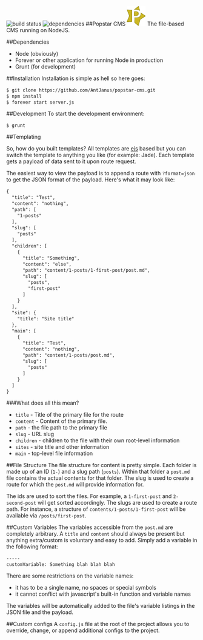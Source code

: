 ![build status](https://travis-ci.org/AntJanus/popstar-cms.svg?branch=master) ![dependencies](https://david-dm.org/antjanus/popstar-cms.png)
##Popstar CMS <img src="public/images/logo-small.png" width="50px" />
The file-based CMS running on NodeJS.

##Dependencies

* Node (obviously)
* Forever or other application for running Node in production
* Grunt (for development)

##Installation
Installation is simple as hell so here goes:

````
$ git clone https://github.com/AntJanus/popstar-cms.git
$ npm install
$ forever start server.js
````

##Development
To start the development environment:

````
$ grunt
````

##Templating

So, how do you built templates? All templates are [ejs](http://embeddedjs.com/) based but you can switch the template to anything you like (for example: Jade). Each template gets a payload of data sent to it upon route request.

The easiest way to view the payload is to append a route with `?format=json` to get the JSON format of the payload. Here's what it may look like:

````
{
  "title": "Test",
  "content": "nothing",
  "path": [
    "1-posts"
  ],
  "slug": [
    "posts"
  ],
  "children": [
    {
      "title": "Something",
      "content": "else",
      "path": "content/1-posts/1-first-post/post.md",
      "slug": [
        "posts",
        "first-post"
      ]
    }
  ],
  "site": {
    "title": "Site title"
  },
  "main": [
    {
      "title": "Test",
      "content": "nothing",
      "path": "content/1-posts/post.md",
      "slug": [
        "posts"
      ]
    }
  ]
}
````

###What does all this mean?

* `title` - Title of the primary file for the route
* `content` - Content of the primary file.
* `path` - the file path to the primary file
* `slug` - URL slug
* `children` - children to the file with their own root-level information
* `sites` - site title and other information
* `main` - top-level file information

##File Structure
The file structure for content is pretty simple. Each folder is made up of an ID (`1-`) and a slug path (`posts`). Within that folder a `post.md` file contains the actual contents for that folder. The slug is used to create a route for which the `post.md` will provide information for.

The ids are used to sort the files. For example, a `1-first-post` and `2-second-post` will get sorted accordingly. The slugs are used to create a route path. For instance, a structure of `contents/1-posts/1-first-post` will be available via `/posts/first-post`.

##Custom Variables
The variables accessible from the `post.md` are completely arbitrary. A `title` and `content` should always be present but anything extra/custom is voluntary and easy to add. Simply add a variable in the following format:

````
-----
customVariable: Something blah blah blah
````

There are some restrictions on the variable names:

* it has to be a single name, no spaces or special symbols
* it cannot conflict with javascript's built-in function and variable names

The variables will be automatically added to the file's variable listings in the JSON file and the payload.

##Custom configs
A `config.js` file at the root of the project allows you to override, change, or append additional configs to the project. 

